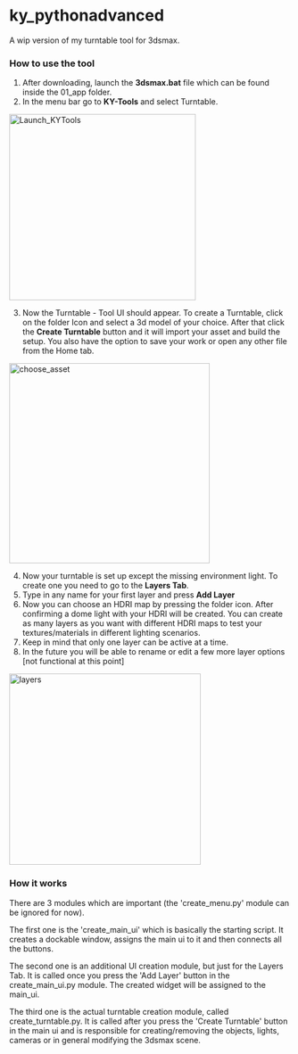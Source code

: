 # ky_pythonadvanced

A wip version of my turntable tool for 3dsmax. 

### How to use the tool
1. After downloading, launch the **3dsmax.bat** file which can be found inside the 01_app folder.
2. In the menu bar go to **KY-Tools** and select Turntable.
 <img width="334" alt="Launch_KYTools" src="https://github.com/kaanyilmaz99/ky_pythonadvanced/assets/52401788/f484f319-0e93-44d0-9a7e-55dd68e9c6bf">




3. Now the Turntable - Tool UI should appear. To create a Turntable, click on the folder Icon and select a 3d model of your choice. After that
   click the **Create Turntable** button and it will import your asset and build the setup. You also have the option to save your work or open
   any other file from the Home tab.
 <img width="359" alt="choose_asset" src="https://github.com/kaanyilmaz99/ky_pythonadvanced/assets/52401788/e118100c-90bd-46a1-9be7-fc3af37dafc2">




4. Now your turntable is set up except the missing environment light. To create one you need to go to the **Layers Tab**.
5. Type in any name for your first layer and press **Add Layer**
6. Now you can choose an HDRI map by pressing the folder icon. After confirming a dome light with your HDRI will be created.
   You can create as many layers as you want with different HDRI maps to test your textures/materials in different lighting scenarios.
7. Keep in mind that only one layer can be active at a time.
8. In the future you will be able to rename or edit a few more layer options [not functional at this point]
 <img width="343" alt="layers" src="https://github.com/kaanyilmaz99/ky_pythonadvanced/assets/52401788/8441e68c-f33f-4287-99b2-771ba931c29b">


 ### How it works

 There are 3 modules which are important (the 'create_menu.py' module can be ignored for now).
 
 The first one is the 'create_main_ui' which is basically the starting script. It creates a dockable window, assigns the main ui to it and
 then connects all the buttons.

 The second one is an additional UI creation module, but just for the Layers Tab. It is called once you press the 'Add Layer' button in the create_main_ui.py
 module. The created widget will be assigned to the main_ui.

 The third one is the actual turntable creation module, called create_turntable.py. It is called after you press the 'Create Turntable' button in the main ui and is responsible
 for creating/removing the objects, lights, cameras or in general modifying the 3dsmax scene.
